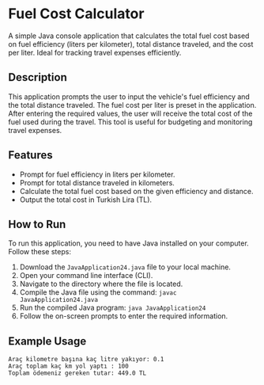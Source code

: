# Fuel Cost Calculator

A simple Java console application that calculates the total fuel cost based on fuel efficiency (liters per kilometer), total distance traveled, and the cost per liter. Ideal for tracking travel expenses efficiently.

## Description

This application prompts the user to input the vehicle's fuel efficiency and the total distance traveled. The fuel cost per liter is preset in the application. After entering the required values, the user will receive the total cost of the fuel used during the travel. This tool is useful for budgeting and monitoring travel expenses.

## Features

- Prompt for fuel efficiency in liters per kilometer.
- Prompt for total distance traveled in kilometers.
- Calculate the total fuel cost based on the given efficiency and distance.
- Output the total cost in Turkish Lira (TL).

## How to Run

To run this application, you need to have Java installed on your computer. Follow these steps:

1. Download the `JavaApplication24.java` file to your local machine.
2. Open your command line interface (CLI).
3. Navigate to the directory where the file is located.
4. Compile the Java file using the command: `javac JavaApplication24.java`
5. Run the compiled Java program: `java JavaApplication24`
6. Follow the on-screen prompts to enter the required information.

## Example Usage

```text
Araç kilometre başına kaç litre yakıyor: 0.1
Araç toplam kaç km yol yaptı : 100
Toplam ödemeniz gereken tutar: 449.0 TL
